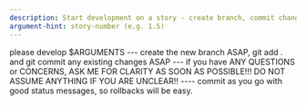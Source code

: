 ```yaml
---
description: Start development on a story - create branch, commit changes, ask for clarity on any questions
argument-hint: story-number (e.g. 1.5)
---
```


please develop $ARGUMENTS --- create the new branch ASAP, git add . and git commit any existing changes ASAP --- if you have ANY QUESTIONS or CONCERNS, ASK ME FOR CLARITY AS SOON AS POSSIBLE!!! DO NOT ASSUME ANYTHING IF YOU ARE UNCLEAR!!  ---- commit as you go with good status messages, so rollbacks will be easy.